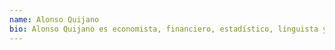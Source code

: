 ```yaml
---
name: Alonso Quijano
bio: Alonso Quijano es economista, financiero, estadístico, linguista y músico. Posee una doble licenciatura en economía y finanzas en la USFQ y un máster en musicología en la Universidad de Xiamen, China. Alonso se expecializa en el uso de métodos experimentales e inteligencia artifical para la evaluación de impacto de programas enfocados en disminuir la pobreza. Ha realizado programas profesionales especializados en ciencia de datos en Harvard y economía del desarrollo para la eliminación de la pobreza en MIT, de la cual es miembro Alumni.
---
```

